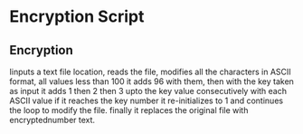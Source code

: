 # Encryption Script


## Encryption
Iinputs a text file location, reads the file, modifies all the characters in 
ASCII format, all values less than 100 it adds 96 with them, then with the key 
taken as input it adds 1 then 2 then 3 upto the key value consecutively with 
each ASCII value if it reaches the key number it re-initializes to 1 and continues the loop to modify the file.
finally it replaces the original file with encryptednumber text.
